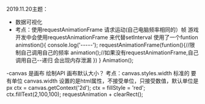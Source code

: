 2019.11.20主题：
- 数据可视化
- 考点：使用requestAnimationFrame 请求运动(自己电脑频率相同的）帧
游戏开发中会使用requestAnimationFrame 来代替setInterval
    使用了一个funtion animstion(){
        console.log('-----');
        requestAnimationFrame(funtion(){//限制自己调用自己的频率
        animation();//如果没有requestAnimationFrame,自己调用自己--递归 会出现内存泄漏
        })
    }
    Animation();

-canvas 是画布
绘制API 画布默认大小？
考点：canvas.styles.width 标准的 要有单位
      canvas.width 设置的是html属性，不接受单位，只接受数值，默认单位是px
      ctx = canvas.getContext('2d');
      ctx = fillStyle = 'red';
      ctx.fillText(2,100,100);
      requestAnimation + clearRect();

